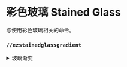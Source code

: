 # 彩色玻璃 Stained Glass

与使用彩色玻璃相关的命令。

### `//ezstainedglassgradient`

<details>

<summary>玻璃渐变</summary>

**`//ezstainedglassgradient <startColor> [endColor] <layers> [length] [quality] [direction] [-c <backgroundColor>] [-bs]`**

**`别名: //stainedglassgradient, //glassgradient`**

* **StartColor**: 指定渐变的起始颜色（Hex 代码）。
* **EndColor** (默认值: 无): 指定渐变的结束颜色（Hex 代码）。如果未提供结束颜色，则整个渐变将使用起始颜色。
* **Layers**: 用于创建渐变的玻璃层数。
* **Length** (默认值: 1): 渐变的长度，以方块数为单位。
* **Quality** (默认值: 7): 渐变的准确性。较高的值可能需要更长的时间来运行。
* **-c** (默认值: #000000): 指定渐变背景色（Hex 代码），如果未使用 **-b** 标志。
* **-b**: 找到玻璃后面最近的实心方块以增加颜色准确性。这会消耗更多资源。
* **-s**: 跳过重复的层组合。

</details>
